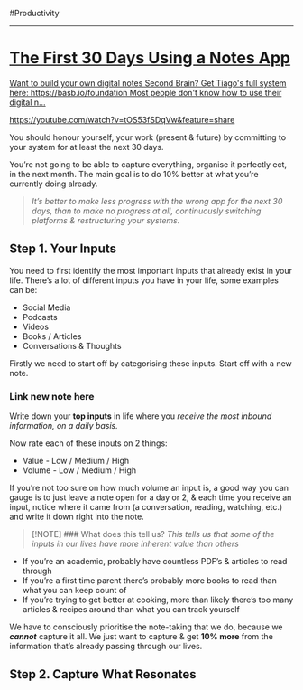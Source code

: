 #Productivity 
- - -
<div class="rich-link-card-container"><a class="rich-link-card" href="https://youtube.com/watch?v=tOS53fSDqVw&feature=share" target="_blank">
	<div class="rich-link-image-container">
		<div class="rich-link-image" style="background-image: url('https://i.ytimg.com/vi/tOS53fSDqVw/maxresdefault.jpg')">
	</div>
	</div>
	<div class="rich-link-card-text">
		<h1 class="rich-link-card-title">The First 30 Days Using a Notes App</h1>
		<p class="rich-link-card-description">
		Want to build your own digital notes Second Brain? Get Tiago's full system here: https://basb.io/foundation Most people don't know how to use their digital n...
		</p>
		<p class="rich-link-href">
		https://youtube.com/watch?v=tOS53fSDqVw&feature=share
		</p>
	</div>
</a></div>

You should honour yourself, your work (present & future) by committing to your system for at least the next 30 days.

You’re not going to be able to capture everything, organise it perfectly ect, in the next month. The main goal is to do 10% better at what you’re currently doing already.

> *It’s better to make less progress with the wrong app for the next 30 days, than to make no progress at all, continuously switching platforms & restructuring your systems.*

## Step 1. Your Inputs
You need to first identify the most important inputs that already exist in your life. There’s a lot of different inputs you have in your life, some examples can be:

- Social Media
- Podcasts
- Videos
- Books / Articles
- Conversations & Thoughts

Firstly we need to start off by categorising these inputs. Start off with a new note.

### Link new note here

Write down your **top inputs** in life where you *receive the most inbound information, on a daily basis.*

Now rate each of these inputs on 2 things:
- Value - Low / Medium / High
- Volume - Low / Medium / High

If you’re not too sure on how much volume an input is, a good way you can gauge is to just leave a note open for a day or 2, & each time you receive an input, notice where it came from (a conversation, reading, watching, etc.) and write it down right into the note.


> [!NOTE] ### What does this tell us?
> *This tells us that some of the inputs in our lives have more inherent value than others*

- If you’re an academic, probably have countless PDF’s & articles to read through
- If you’re a first time parent there’s probably more books to read than what you can keep count of
- If you’re trying to get better at cooking, more than likely there’s too many articles & recipes around than what you can track yourself

We have to consciously prioritise the note-taking that we do, because we ***cannot*** capture it all. We just want to capture & get **10% more** from the information that’s already passing through our lives.

## Step 2. Capture What Resonates

